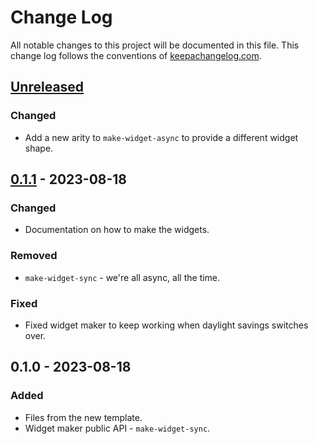 # Change Log
All notable changes to this project will be documented in this file. This change log follows the conventions of [keepachangelog.com](http://keepachangelog.com/).

## [Unreleased]
### Changed
- Add a new arity to `make-widget-async` to provide a different widget shape.

## [0.1.1] - 2023-08-18
### Changed
- Documentation on how to make the widgets.

### Removed
- `make-widget-sync` - we're all async, all the time.

### Fixed
- Fixed widget maker to keep working when daylight savings switches over.

## 0.1.0 - 2023-08-18
### Added
- Files from the new template.
- Widget maker public API - `make-widget-sync`.

[Unreleased]: https://sourcehost.site/your-name/hanoi/compare/0.1.1...HEAD
[0.1.1]: https://sourcehost.site/your-name/hanoi/compare/0.1.0...0.1.1
